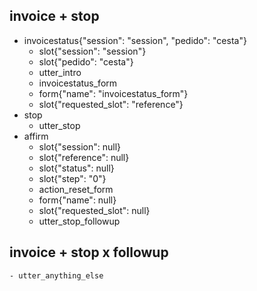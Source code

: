 ## invoice + stop
* invoicestatus{"session": "session", "pedido": "cesta"}
    - slot{"session": "session"}
    - slot{"pedido": "cesta"}
    - utter_intro
    - invoicestatus_form
    - form{"name": "invoicestatus_form"}
    - slot{"requested_slot": "reference"}
* stop
    - utter_stop
* affirm
    - slot{"session": null}
    - slot{"reference": null}
    - slot{"status": null}
    - slot{"step": "0"}
    - action_reset_form
    - form{"name": null}
    - slot{"requested_slot": null}
    - utter_stop_followup

## invoice + stop x followup
    - utter_anything_else
